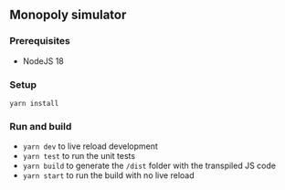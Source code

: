 ## Monopoly simulator

### Prerequisites

- NodeJS 18

### Setup

`yarn install`

### Run and build

- `yarn dev` to live reload development
- `yarn test` to run the unit tests
- `yarn build` to generate the `/dist` folder with the transpiled JS code
- `yarn start` to run the build with no live reload




